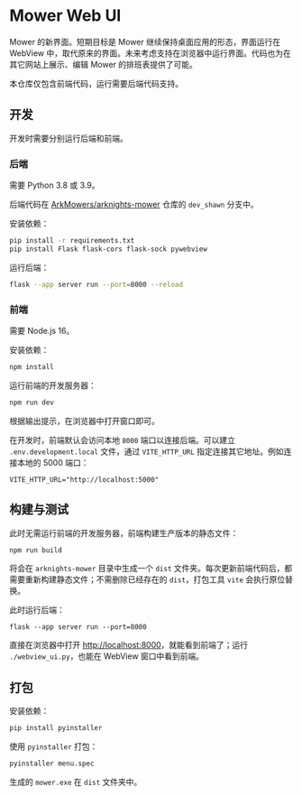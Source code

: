 # Mower Web UI

Mower 的新界面。短期目标是 Mower 继续保持桌面应用的形态，界面运行在 WebView 中，取代原来的界面。未来考虑支持在浏览器中运行界面。代码也为在其它网站上展示、编辑 Mower 的排班表提供了可能。

本仓库仅包含前端代码，运行需要后端代码支持。

## 开发

开发时需要分别运行后端和前端。

### 后端

需要 Python 3.8 或 3.9。

后端代码在 [ArkMowers/arknights-mower](https://github.com/ArkMowers/arknights-mower) 仓库的 `dev_shawn` 分支中。

安装依赖：

```bash
pip install -r requirements.txt
pip install Flask flask-cors flask-sock pywebview
```

运行后端：

```bash
flask --app server run --port=8000 --reload
```

### 前端

需要 Node.js 16。

安装依赖：

```bash
npm install
```

运行前端的开发服务器：

```bash
npm run dev
```

根据输出提示，在浏览器中打开窗口即可。

在开发时，前端默认会访问本地 `8000` 端口以连接后端。可以建立 `.env.development.local` 文件，通过 `VITE_HTTP_URL` 指定连接其它地址。例如连接本地的 5000 端口：

```plaintext
VITE_HTTP_URL="http://localhost:5000"
```

## 构建与测试

此时无需运行前端的开发服务器，前端构建生产版本的静态文件：

```bash
npm run build
```

将会在 `arknights-mower` 目录中生成一个 `dist` 文件夹。每次更新前端代码后，都需要重新构建静态文件；不需删除已经存在的 `dist`，打包工具 `vite` 会执行原位替换。

此时运行后端：

```运行
flask --app server run --port=8000
```

直接在浏览器中打开 <http://localhost:8000>，就能看到前端了；运行 `./webview_ui.py`，也能在 WebView 窗口中看到前端。

## 打包

安装依赖：

```bash
pip install pyinstaller
```

使用 `pyinstaller` 打包：

```bash
pyinstaller menu.spec
```

生成的 `mower.exe` 在 `dist` 文件夹中。
